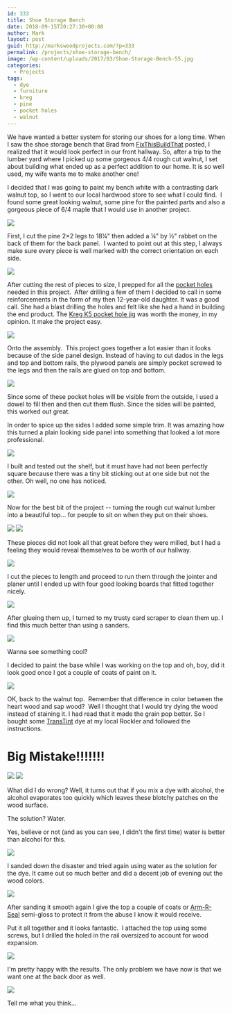 ```yaml
---
id: 333
title: Shoe Storage Bench
date: 2018-09-15T20:27:30+00:00
author: Mark
layout: post
guid: http://markswoodprojects.com/?p=333
permalink: /projects/shoe-storage-bench/
image: /wp-content/uploads/2017/03/Shoe-Storage-Bench-55.jpg
categories:
  - Projects
tags:
  - dye
  - furniture
  - kreg
  - pine
  - pocket holes
  - walnut
---
```


[](https://fixthisbuildthat.com)We have wanted a better system for storing our shoes for a long time. When I saw the shoe storage bench that Brad from [FixThisBuildThat](http://fixthisbuildthat.com/sandpaper-disc-storage-rack/) posted, I realized that it would look perfect in our front hallway. So, after a trip to the lumber yard where I picked up some gorgeous 4/4 rough cut walnut, I set about building what ended up as a perfect addition to our home. It is so well used, my wife wants me to make another one!

I decided that I was going to paint my bench white with a contrasting dark walnut top, so I went to our local hardwood store to see what I could find.  I found some great looking walnut, some pine for the painted parts and also a gorgeous piece of 6/4 maple that I would use in another project.

![](/assets/images/2018/10/Shoe-Storage-Bench-2.jpeg)

First, I cut the pine 2&#215;2 legs to 18¼" then added a ¼" by ½" rabbet on the back of them for the back panel.  I wanted to point out at this step, I always make sure every piece is well marked with the correct orientation on each side.

![](/assets/images/2018/10/Shoe-Storage-Bench-1.jpeg)

After cutting the rest of pieces to size, I prepped for all the [pocket holes](https://amzn.to/2Q3QLO8) needed in this project.  After drilling a few of them I decided to call in some reinforcements in the form of my then 12-year-old daughter. It was a good call. She had a blast drilling the holes and felt like she had a hand in building the end product. The [Kreg K5 pocket hole jig](https://amzn.to/2Q3QLO8) was worth the money, in my opinion. It make the project easy.

![](/assets/images/2018/10/Shoe-Storage-Bench-3.jpeg)

Onto the assembly.  This project goes together a lot easier than it looks because of the side panel design. Instead of having to cut dados in the legs and top and bottom rails, the plywood panels are simply pocket screwed to the legs and then the rails are glued on top and bottom.

![](/assets/images/2018/10/Shoe-Storage-Bench-5.jpeg)

Since some of these pocket holes will be visible from the outside, I used a dowel to fill then and then cut them flush. Since the sides will be painted, this worked out great.

In order to spice up the sides I added some simple trim. It was amazing how this turned a plain looking side panel into something that looked a lot more professional.

![](/assets/images/2018/10/Shoe-Storage-Bench-4.jpeg)

I built and tested out the shelf, but it must have had not been perfectly square because there was a tiny bit sticking out at one side but not the other. Oh well, no one has noticed.

![](/assets/images/2018/10/Shoe-Storage-Bench-6.jpeg)

Now for the best bit of the project -- turning the rough cut walnut lumber into a beautiful top... for people to sit on when they put on their shoes.

![](/assets/images/2018/10/Shoe-Storage-Bench-7-e1539576716116.jpeg)
![](/assets/images/2018/10/Shoe-Storage-Bench-8.jpeg)

These pieces did not look all that great before they were milled, but I had a feeling they would reveal themselves to be worth of our hallway.

![](/assets/images/2018/10/Shoe-Storage-Bench-8.jpeg)

I cut the pieces to length and proceed to run them through the jointer and planer until I ended up with four good looking boards that fitted together nicely.

![](/assets/images/2018/10/Shoe-Storage-Bench-26.jpg)

After glueing them up, I turned to my trusty card scraper to clean them up. I find this much better than using a sanders.

![](/assets/images/2018/10/Shoe-Storage-Bench-27.jpg)

Wanna see something cool?

I decided to paint the base while I was working on the top and oh, boy, did it look good once I got a couple of coats of paint on it.

![](/assets/images/2018/10/Shoe-Storage-Bench-30.jpg)

OK, back to the walnut top.  Remember that difference in color between the heart wood and sap wood?  Well I thought that I would try dying the wood instead of staining it. I had read that it made the grain pop better. So I bought some [TransTint](https://amzn.to/2yCYU5g) dye at my local Rockler and followed the instructions.

# Big Mistake!!!!!!!

![](/assets/images/2018/10/Shoe-Storage-Bench-32.jpg)
![](/assets/images/2018/10/Shoe-Storage-Bench-33.jpg)

What did I do wrong? Well, it turns out that if you mix a dye with alcohol, the alcohol evaporates too quickly which leaves these blotchy patches on the wood surface.

The solution? Water.

Yes, believe or not (and as you can see, I didn't the first time) water is better than alcohol for this.

![](/assets/images/2018/10/Shoe-Storage-Bench-15-1.jpeg)

I sanded down the disaster and tried again using water as the solution for the dye. It came out so much better and did a decent job of evening out the wood colors.

![](/assets/images/2018/10/Shoe-Storage-Bench-16-1.jpeg)

After sanding it smooth again I give the top a couple of coats or [Arm-R-Seal](https://amzn.to/2SrmvOS) semi-gloss to protect it from the abuse I know it would receive.

Put it all together and it looks fantastic.  I attached the top using some screws, but I drilled the holed in the rail oversized to account for wood expansion.

![](/assets/images/2018/10/Shoe-Storage-Bench-18-1.jpeg)

I'm pretty happy with the results. The only problem we have now is that we want one at the back door as well.

![](/assets/images/2018/10/Shoe-Storage-Bench-19-1.jpeg)

Tell me what you think&#8230;
